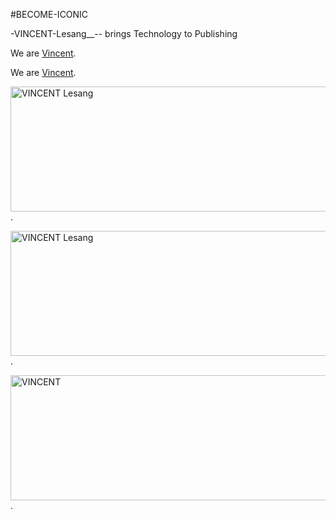 #BECOME-ICONIC

-VINCENT-Lesang__-- brings Technology to Publishing

We are <a href="https://drive.google.com/drive/folders/1SCPLuuEhJSFEz5O7PWe5rrMD9rRf8KfZ"> Vincent</a>.

We are <a href="https://github.com/vincentlesang/vincentlesang.github.io/blob/master/logosubs.png"> Vincent</a>.


<img href="https://drive.google.com/drive/folders/1SCPLuuEhJSFEz5O7PWe5rrMD9rRf8KfZ/logosubs.png" alt="VINCENT Lesang" width=600 height=200>.

<img src="https://github.com/vincentlesang/vincentlesang.github.io/blob/master/logosubs.png" alt="VINCENT Lesang" width=600 height=200>.

<img src="https://drive.google.com/file/d/1juUS2IoRR_9XhTUYbCYUrAkNLWeEkryx/view?usp=sharing" alt="VINCENT" width=600 height=200>.
